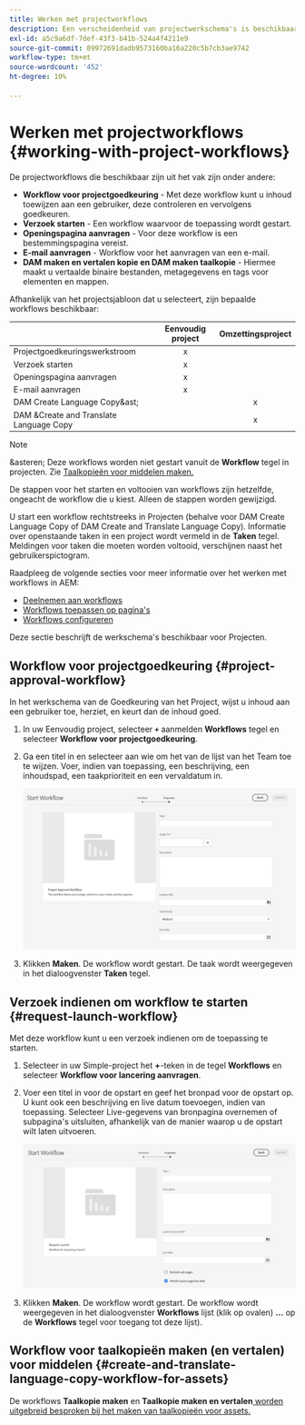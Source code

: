 ```yaml
---
title: Werken met projectworkflows
description: Een verscheidenheid van projectwerkschema's is beschikbaar uit de doos.
exl-id: a5c9a6df-7def-43f3-b41b-524a4f4211e9
source-git-commit: 89972691dadb9573160ba16a220c5b7cb3ae9742
workflow-type: tm+mt
source-wordcount: '452'
ht-degree: 10%

---
```


# Werken met projectworkflows {#working-with-project-workflows}

De projectworkflows die beschikbaar zijn uit het vak zijn onder andere:

* **Workflow voor projectgoedkeuring** - Met deze workflow kunt u inhoud toewijzen aan een gebruiker, deze controleren en vervolgens goedkeuren.
* **Verzoek starten** - Een workflow waarvoor de toepassing wordt gestart.
* **Openingspagina aanvragen** - Voor deze workflow is een bestemmingspagina vereist.
* **E-mail aanvragen** - Workflow voor het aanvragen van een e-mail.
* **DAM maken en vertalen kopie en DAM maken taalkopie** - Hiermee maakt u vertaalde binaire bestanden, metagegevens en tags voor elementen en mappen.

Afhankelijk van het projectsjabloon dat u selecteert, zijn bepaalde workflows beschikbaar:

|  | **Eenvoudig project** | **Omzettingsproject** |
|---|:-:|:-:|
| Projectgoedkeuringswerkstroom | x |  |
| Verzoek starten | x |  |
| Openingspagina aanvragen | x |  |
| E-mail aanvragen | x |  |
| DAM Create Language Copy&amp;ast; |  | x |
| DAM &amp;Create and Translate Language Copy |  | x |

>[!NOTE]
>
>&amp;asteren; Deze workflows worden niet gestart vanuit de **Workflow** tegel in projecten. Zie [Taalkopieën voor middelen maken.](/help/sites-cloud/administering/translation/managing-projects.md)

De stappen voor het starten en voltooien van workflows zijn hetzelfde, ongeacht de workflow die u kiest. Alleen de stappen worden gewijzigd.

U start een workflow rechtstreeks in Projecten (behalve voor DAM Create Language Copy of DAM Create and Translate Language Copy). Informatie over openstaande taken in een project wordt vermeld in de **Taken** tegel. Meldingen voor taken die moeten worden voltooid, verschijnen naast het gebruikerspictogram.

Raadpleeg de volgende secties voor meer informatie over het werken met workflows in AEM:

* [Deelnemen aan workflows](/help/sites-cloud/authoring/workflows/participating.md)
* [Workflows toepassen op pagina&#39;s](/help/sites-cloud/authoring/workflows/applying.md)
* [Workflows configureren](/help/sites-cloud/administering/workflows-administering.md)

Deze sectie beschrijft de werkschema&#39;s beschikbaar voor Projecten.

## Workflow voor projectgoedkeuring {#project-approval-workflow}

In het werkschema van de Goedkeuring van het Project, wijst u inhoud aan een gebruiker toe, herziet, en keurt dan de inhoud goed.

1. In uw Eenvoudig project, selecteer **`+`** aanmelden **Workflows** tegel en selecteer **Workflow voor projectgoedkeuring**.
1. Ga een titel in en selecteer aan wie om het van de lijst van het Team toe te wijzen. Voer, indien van toepassing, een beschrijving, een inhoudspad, een taakprioriteit en een vervaldatum in.

   ![Goedkeuring aanvragen](/help/sites-cloud/authoring/assets/projects-approval.png)

1. Klikken **Maken**. De workflow wordt gestart. De taak wordt weergegeven in het dialoogvenster **Taken** tegel.

## Verzoek indienen om workflow te starten {#request-launch-workflow}

Met deze workflow kunt u een verzoek indienen om de toepassing te starten.

1. Selecteer in uw Simple-project het **+**-teken in de tegel **Workflows** en selecteer **Workflow voor lancering aanvragen**.
1. Voer een titel in voor de opstart en geef het bronpad voor de opstart op. U kunt ook een beschrijving en live datum toevoegen, indien van toepassing. Selecteer Live-gegevens van bronpagina overnemen of subpagina&#39;s uitsluiten, afhankelijk van de manier waarop u de opstart wilt laten uitvoeren.

   ![Verzoek starten](/help/sites-cloud/authoring/assets/projects-request-launch.png)

1. Klikken **Maken**. De workflow wordt gestart. De workflow wordt weergegeven in het dialoogvenster **Workflows** lijst (klik op ovalen) **...** op de **Workflows** tegel voor toegang tot deze lijst).

## Workflow voor taalkopieën maken (en vertalen) voor middelen {#create-and-translate-language-copy-workflow-for-assets}

De workflows **Taalkopie maken** en **Taalkopie maken en vertalen**[ worden uitgebreid besproken bij het maken van taalkopieën voor assets.](/help/assets/translate-assets.md)

